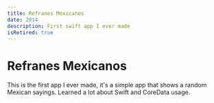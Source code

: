 ```yaml
---
title: Refranes Mexicanos
date: 2014
description: First swift app I ever made
isRetired: true
---
```


# Refranes Mexicanos

This is the first app I ever made, it's a simple app that shows a random Mexican sayings. Learned a lot about Swift and CoreData usage.
